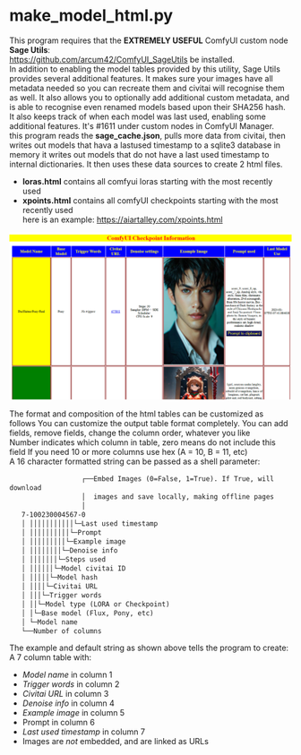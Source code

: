  # make_model_html.py 
  This program requires that the **EXTREMELY USEFUL** ComfyUI custom node **Sage Utils**:  
 <https://github.com/arcum42/ComfyUI_SageUtils> be installed.  
 In addition to enabling the model tables provided by this utility, Sage Utils provides several additional features. It makes sure your images have all metadata needed so you can recreate them and civitai will recognise them as well. It also allows you to optionally add additional custom metadata, and is able to recognise even renamed models based upon their SHA256 hash. It also keeps track of when each model was last used, enabling some additional features. It's #1611 under custom nodes in ComfyUI Manager.   
 this program reads the **sage_cache.json**, pulls more data from civitai, then writes out models that hava a lastused timestamp to a sqlite3 database in memory
 it writes out models that do not have a last used timestamp to internal dictionaries. It then uses these data sources to create 2 html files.
 - **loras.html** contains all comfyui loras starting with the most recently used
 - **xpoints.html** contains all comfyUI checkpoints starting with the most recently used  
 here is an example: <https://aiartalley.com/xpoints.html>  
 
 ![checkpoint report image](checkpoints.png)
 
 The format and composition of the html tables can be customized as follows
 You can customize the output table format completely.
 You can add fields, remove fields, change the column order, whatever you like    
 Number indicates which column in table, zero means do not include this field
 If you need 10 or more columns use hex (A = 10, B = 11, etc)       
 A 16 character formatted string can be passed as a shell parameter:

                      ┌──Embed Images (0=False, 1=True). If True, will download 
                      │  images and save locally, making offline pages
                      │
       7-100230004567-0
       │ │││││││││││└─Last used timestamp 
	   │ ││││││││││└─Prompt
	   │ │││││││││└─Example image
	   │ ││││││││└─Denoise info
	   │ │││││││└─Steps used
	   │ ││││││└─Model civitai ID
	   │ │││││└─Model hash
	   │ ││││└─Civitai URL
	   │ │││└─Trigger words
	   │ ││└─Model type (LORA or Checkpoint)
	   │ │└─Base model (Flux, Pony, etc)
	   │ └─Model name
	   └──Number of columns

 The example and default string as shown above tells the program to create:  
 A 7 column table with:
 - *Model name* in column 1
 - *Trigger words* in column 2
 - *Civitai URL* in column 3
 - *Denoise info* in column 4
 - *Example image* in column 5
 - Prompt in column 6
 - *Last used timestamp* in column 7
 - Images are *not* embedded, and are linked as URLs